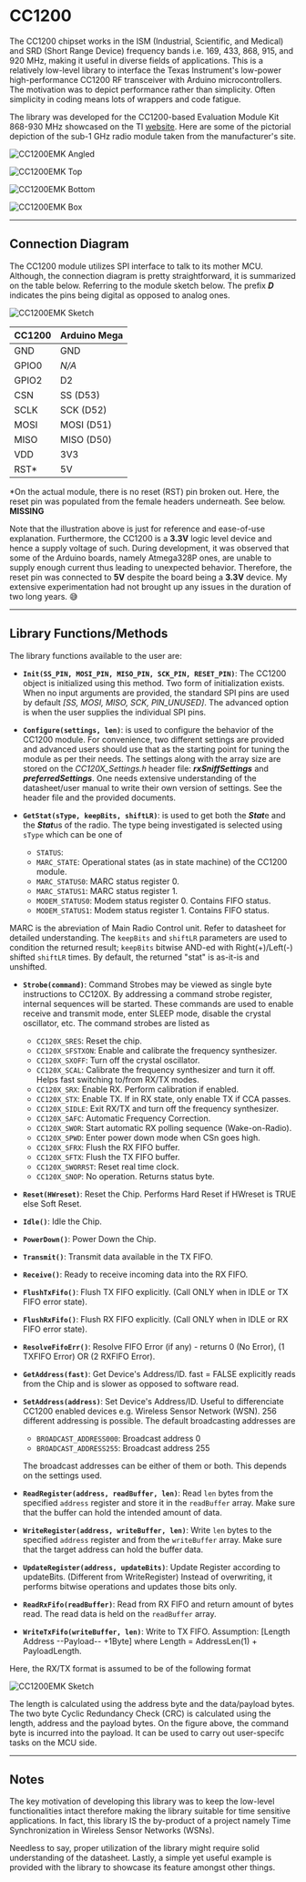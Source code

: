 # CC1200
The CC1200 chipset works in the ISM (Industrial, Scientific, and Medical) and SRD (Short Range Device) frequency bands i.e. 169, 433, 868, 915, and 920 MHz, making it useful in diverse fields of applications. This is a relatively low-level library to interface the Texas Instrument's low-power high-performance CC1200 RF transceiver with Arduino microcontrollers. The motivation was to depict performance rather than simplicity. Often simplicity in coding means lots of wrappers and code fatigue. 

The library was developed for the CC1200-based Evaluation Module Kit 868-930 MHz showcased on the TI [website](https://www.ti.com/tool/CC1200EMK-868-930#3). Here are some of the pictorial depiction of the sub-1 GHz radio module taken from the manufacturer's site. 

![CC1200EMK Angled](/Documentation/cc1200emk-868-930-angled.jpg)

![CC1200EMK Top](/Documentation/cc1200emk-868-930-top.jpg)

![CC1200EMK Bottom](/Documentation/cc1200emk-868-930-bottom.jpg)

![CC1200EMK Box](/Documentation/cc1200emk-868-930-box.jpg)
***
## Connection Diagram
The CC1200 module utilizes SPI interface to talk to its mother MCU. Although, the connection diagram is pretty straightforward, it is summarized on the table below. Referring to the module sketch below. The prefix ***D*** indicates the pins being digital as opposed to analog ones.

![CC1200EMK Sketch](/Documentation/CC1200-sketch.png)

CC1200  | Arduino Mega
--------|-------------
GND     |	GND		
GPIO0	|	*N/A*	
GPIO2	|	D2 		
CSN	    |	SS	 (D53)
SCLK	|	SCK	 (D52)
MOSI	|	MOSI (D51)
MISO	|	MISO (D50)
VDD	    |	3V3	
RST*	|	5V	

*On the actual module, there is no reset (RST) pin broken out. Here, the reset pin was populated from the female headers underneath. See below. **MISSING**

Note that the illustration above is just for reference and ease-of-use explanation. Furthermore, the CC1200 is a **3.3V** logic level device and hence a supply voltage of such. During development, it was observed that some of the Arduino boards, namely Atmega328P ones, are unable to supply enough current thus leading to unexpected behavior. Therefore, the reset pin was connected to **5V** despite the board being a **3.3V** device. My extensive experimentation had not brought up any issues in the duration of two long years. :sweat_smile: 


***
## Library Functions/Methods
The library functions available to the user are:

* **`Init(SS_PIN, MOSI_PIN, MISO_PIN, SCK_PIN, RESET_PIN)`**: The CC1200 object is initialized using this method. Two form of initialization exists. When no input arguments are provided, the standard SPI pins are used by default *[SS, MOSI, MISO, SCK, PIN_UNUSED]*. The advanced option is when the user supplies the individual SPI pins. 

* **`Configure(settings, len)`**: is used to configure the behavior of the CC1200 module. For convenience, two different settings are provided and advanced users should use that as the starting point for tuning the module as per their needs. The settings along with the array size are stored on the *CC120X_Settings.h* header file: ***rxSniffSettings*** and ***preferredSettings***. One needs extensive understanding of the datasheet/user manual to write their own version of settings. See the header file and the provided documents. 

* **`GetStat(sType, keepBits, shiftLR)`**: is used to get both the ***Stat***e and the ***Stat***us of the radio. The type being investigated is selected using `sType` which can be one of
    * `STATUS`:
	* `MARC_STATE`: Operational states (as in state machine) of the CC1200 module.  
	* `MARC_STATUS0`: MARC status register 0.
	* `MARC_STATUS1`: MARC status register 1.
	* `MODEM_STATUS0`: Modem status register 0. Contains FIFO status.
	* `MODEM_STATUS1`: Modem status register 1. Contains FIFO status.

MARC is the abreviation of Main Radio Control unit. Refer to datasheet for detailed understanding. The `keepBits` and `shiftLR` parameters are used to condition the returned result; `keepBits` bitwise AND-ed with Right(+)/Left(-) shifted `shiftLR` times. By default, the returned "stat" is as-it-is and unshifted. 

* **`Strobe(command)`**: Command Strobes may be viewed as single byte instructions to CC120X. By addressing a command
strobe register, internal sequences will be started. These commands are used to enable receive and transmit mode, enter SLEEP mode, disable the crystal oscillator, etc. The command strobes are listed as
    * `CC120X_SRES`: Reset the chip.
    * `CC120X_SFSTXON`: Enable and calibrate the frequency synthesizer.
    * `CC120X_SXOFF`: Turn off the crystal oscillator.
    * `CC120X_SCAL`: Calibrate the frequency synthesizer and turn it off. Helps fast switching to/from RX/TX modes. 
    * `CC120X_SRX`: Enable RX. Perform calibration if enabled.
    * `CC120X_STX`: Enable TX. If in RX state, only enable TX if CCA passes. 
    * `CC120X_SIDLE`: Exit RX/TX and turn off the frequency synthesizer. 
    * `CC120X_SAFC`: Automatic Frequency Correction. 
    * `CC120X_SWOR`: Start automatic RX polling sequence (Wake-on-Radio).
    * `CC120X_SPWD`: Enter power down mode when CSn goes high.
    * `CC120X_SFRX`: Flush the RX FIFO buffer.
    * `CC120X_SFTX`: Flush the TX FIFO buffer.
    * `CC120X_SWORRST`: Reset real time clock.
    * `CC120X_SNOP`: No operation. Returns status byte. 


* **`Reset(HWreset)`**: Reset the Chip. Performs Hard Reset if HWreset is TRUE else Soft Reset.

* **`Idle()`**: Idle the Chip.

* **`PowerDown()`**: Power Down the Chip.

* **`Transmit()`**: Transmit data available in the TX FIFO.

* **`Receive()`**: Ready to receive incoming data into the RX FIFO.

* **`FlushTxFifo()`**: Flush TX FIFO explicitly. (Call ONLY when in IDLE or TX FIFO error state).

* **`FlushRxFifo()`**: Flush RX FIFO explicitly. (Call ONLY when in IDLE or RX FIFO error state).

* **`ResolveFifoErr()`**: Resolve FIFO Error (if any) - returns 0 (No Error), (1 TXFIFO Error) OR (2 RXFIFO Error).

* **`GetAddress(fast)`**: Get Device's Address/ID. fast = FALSE explicitly reads from the Chip and is slower as opposed to software read.

* **`SetAddress(address)`**: Set Device's Address/ID. Useful to differenciate CC1200 enabled devices e.g. Wireless Sensor Network (WSN). 256 different addressing is possible. The default broadcasting addresses are 
    * `BROADCAST_ADDRESS000`: Broadcast address 0
    * `BROADCAST_ADDRESS255`: Broadcast address 255

    The broadcast addresses can be either of them or both. This depends on the settings used. 

* **`ReadRegister(address, readBuffer, len)`**: Read `len` bytes from the specified `address` register and store it in the `readBuffer` array. Make sure that the buffer can hold the intended amount of data. 

* **`WriteRegister(address, writeBuffer, len)`**: Write `len` bytes to the specified `address` register and from the `writeBuffer` array. Make sure that the target address can hold the buffer data. 

* **`UpdateRegister(address, updateBits)`**: Update Register according to updateBits. (Different from WriteRegister) Instead of overwriting, it performs bitwise operations and updates those bits only. 

* **`ReadRxFifo(readBuffer)`**: Read from RX FIFO and return amount of bytes read. The read data is held on the `readBuffer` array. 

* **`WriteTxFifo(writeBuffer, len)`**: Write to TX FIFO. Assumption: [Length Address --Payload-- +1Byte] where Length = AddressLen(1) + PayloadLength. 

Here, the RX/TX format is assumed to be of the following format

![CC1200EMK Sketch](/Documentation/PacketFormat.PNG)

The length is calculated using the address byte and the data/payload bytes. The two byte Cyclic Redundancy Check (CRC) is calculated using the length, address and the payload bytes. On the figure above, the command byte is incurred into the payload. It can be used to carry out user-specifc tasks on the MCU side. 

***

## Notes

The key motivation of developing this library was to keep the low-level functionalities intact therefore making the library suitable for time sensitive applications. In fact, this library IS the by-product of a project namely Time Synchronization in Wireless Sensor Networks (WSNs). 

Needless to say, proper utilization of the library might require solid understanding of the datasheet. Lastly, a simple yet useful example is provided with the library to showcase its feature amongst other things. 